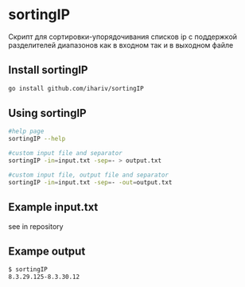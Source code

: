 # sortingIP

Скрипт для сортировки-упорядочивания списков ip с поддержкой разделителей диапазонов как в входном так и в выходном файле

## Install sortingIP
```bash
go install github.com/ihariv/sortingIP
```
## Using sortingIP
```bash
#help page
sortingIP --help

#custom input file and separator
sortingIP -in=input.txt -sep=- > output.txt

#custom input file, output file and separator 
sortingIP -in=input.txt -sep=- -out=output.txt
```
## Example input.txt

see in repository

## Exampe output
```bash
$ sortingIP
8.3.29.125-8.3.30.12
```